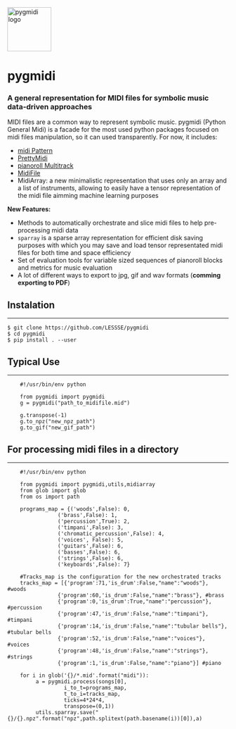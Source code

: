 <img src="./images/pygmidi-h.png" alt="pygmidi logo" height="100">

# pygmidi

### A general representation for MIDI files for symbolic music data-driven approaches

MIDI files are a common way to represent symbolic music. pygmidi (Python General Midi) is a facade for the most used python packages focused on midi files manipulation, so it can used transparently. For now, it includes:
* [midi Pattern](https://github.com/vishnubob/python-midi)
* [PrettyMidi](https://github.com/craffel/pretty-midi)
* [pianoroll Multitrack](https://salu133445.github.io/pypianoroll/)
* [MidiFile](https://mido.readthedocs.io/en/latest/midi_files.html)
* MidiArray: a new minimalistic representation that uses only an array and a list of instruments, allowing to easily have a tensor representation of the midi file aimming machine learning purposes
 
**New Features:**
* Methods to automatically orchestrate and slice midi files to help pre-processing midi data
* `sparray` is a sparse array representation for efficient disk saving purposes with which you may save and load tensor representated midi files for both time and space efficiency 
* Set of evaluation tools for variable sized sequences of pianoroll blocks and metrics for music evaluation 
* A lot of different ways to export to jpg, gif and wav formats (**comming exporting to PDF**)

## Instalation
____________________________________________________________

```
$ git clone https://github.com/LESSSE/pygmidi
$ cd pygmidi
$ pip install . --user
```

## Typical Use
____________________________________________________________

```
    #!/usr/bin/env python

    from pygmidi import pygmidi
    g = pygmidi("path_to_midifile.mid")
    
    g.transpose(-1)
    g.to_npz("new_npz_path")
    g.to_gif("new_gif_path")
```


## For processing midi files in a directory
____________________________________________________________

```
    #!/usr/bin/env python

    from pygmidi import pygmidi,utils,midiarray
    from glob import glob
    from os import path
    
    programs_map = {('woods',False): 0,
                ('brass',False): 1,
                ('percussion',True): 2,
                ('timpani',False): 3,
                ('chromatic_percussion',False): 4,
                ('voices', False): 5,
                ('guitars',False): 6,
                ('basses',False): 6,
                ('strings',False): 6,
                ('keyboards',False): 7}

    #Tracks_map is the configuration for the new orchestrated tracks
    tracks_map = [{'program':71,'is_drum':False,"name":"woods"}, #woods
                {'program':60,'is_drum':False,"name":"brass"}, #brass
                {'program':0,'is_drum':True,"name":"percussion"},  #percussion
                {'program':47,'is_drum':False,"name":"timpani"}, #timpani
                {'program':14,'is_drum':False,"name":"tubular bells"}, #tubular bells
                {'program':52,'is_drum':False,"name":"voices"}, #voices
                {'program':48,'is_drum':False,"name":"strings"}, #strings
                {'program':1,'is_drum':False,"name":"piano"}] #piano
    
    for i in glob('{}/*.mid'.format("midi")):
         a = pygmidi.process(songs[0],
                  i_to_t=programs_map,
                  t_to_i=tracks_map,
                  ticks=4*24*4,
                  transpose=(0,1))
         utils.sparray.save("{}/{}.npz".format("npz",path.splitext(path.basename(i))[0]),a)
```


